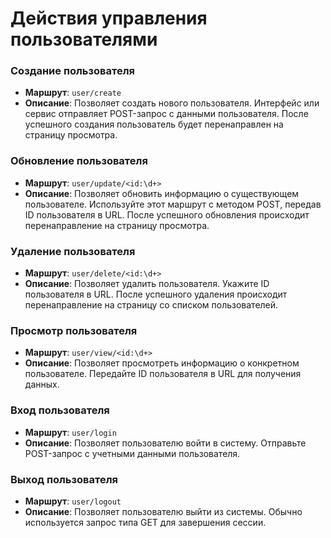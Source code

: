 # Действия управления пользователями

### Создание пользователя

- **Маршрут**: `user/create`
- **Описание**: Позволяет создать нового пользователя. Интерфейс или сервис отправляет POST-запрос с данными пользователя. После успешного создания пользователь будет перенаправлен на страницу просмотра.

### Обновление пользователя

- **Маршрут**: `user/update/<id:\d+>`
- **Описание**: Позволяет обновить информацию о существующем пользователе. Используйте этот маршрут с методом POST, передав ID пользователя в URL. После успешного обновления происходит перенаправление на страницу просмотра.

### Удаление пользователя

- **Маршрут**: `user/delete/<id:\d+>`
- **Описание**: Позволяет удалить пользователя. Укажите ID пользователя в URL. После успешного удаления происходит перенаправление на страницу со списком пользователей.

### Просмотр пользователя

- **Маршрут**: `user/view/<id:\d+>`
- **Описание**: Позволяет просмотреть информацию о конкретном пользователе. Передайте ID пользователя в URL для получения данных.

### Вход пользователя

- **Маршрут**: `user/login`
- **Описание**: Позволяет пользователю войти в систему. Отправьте POST-запрос с учетными данными пользователя.

### Выход пользователя

- **Маршрут**: `user/logout`
- **Описание**: Позволяет пользователю выйти из системы. Обычно используется запрос типа GET для завершения сессии.
